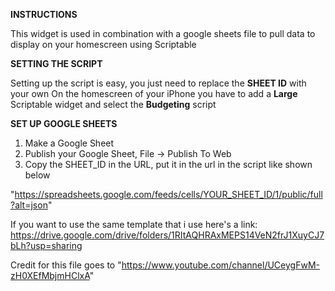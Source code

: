 **INSTRUCTIONS**

This widget is used in combination with a google sheets file to pull data to display on your homescreen using Scriptable

**SETTING THE SCRIPT**

Setting up the script is easy, you just need to replace the **SHEET ID** with your own
On the homescreen of your iPhone you have to add a **Large** Scriptable widget and select the **Budgeting** script
 
**SET UP GOOGLE SHEETS**
1) Make a Google Sheet
2) Publish your Google Sheet, File -> Publish To Web
3) Copy the SHEET_ID in the URL, put it in the url in the script like shown below

"https://spreadsheets.google.com/feeds/cells/YOUR_SHEET_ID/1/public/full?alt=json"


If you want to use the same template that i use here's a link: https://drive.google.com/drive/folders/1RItAQHRAxMEPS14VeN2frJ1XuyCJ7bLh?usp=sharing

Credit for this file goes to "https://www.youtube.com/channel/UCeygFwM-zH0XEfMbjmHClxA"



